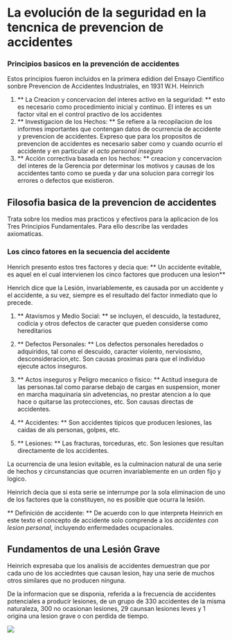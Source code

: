 # La evolución de la seguridad en la tencnica de prevencion de accidentes

### Principios basicos en la prevención de accidentes

Estos principios fueron incluidos en la primera edidion del Ensayo Cientifico sonbre Prevencion de Accidentes Industriales, en 1931 W.H. Heinrich

1. ** La Creacion y concervacion del interes activo en la seguridad: ** esto es necesario como procedimiento inicial y continuo. El interes es un factor vital en el control practivo de los accidentes
2. ** Investigacion de los Hechos: ** Se refiere a la recopilacion de los informes importantes que contengan datos de ocurrencia de accidente y prevencion de accidentes. Expreso que para los propositos de prevencion de accidentes es necesario saber como y cuando ocurrio el accidente y en particular el *acto personal inseguro*
3. ** Acción correctiva basada en los hechos: ** creacion y concervacion del interes de la Gerencia por determinar los motivos y causas de los accidentes tanto como se pueda y dar una solucion para corregir los errores o defectos que existieron.

## Filosofia basica de la prevencion de accidentes
Trata sobre los medios mas practicos y efectivos para la aplicacion de los Tres Principios Fundamentales. Para ello describe las verdades axiomaticas.
### Los cinco fatores en la secuencia del accidente
Henrich presento estos tres factores y decia que: ** Un accidente evitable, es aquel en el cual intervienen los cinco factores que producen una lesion** 

Henrich dice que la Lesión, invariablemente, es causada por un accidente y el accidente, a su vez, siempre es el resultado del factor inmediato que lo precede.

1. ** Atavismos y Medio Social: ** se incluyen, el descuido, la testadurez, codicia y otros defectos de caracter que pueden considerse como hereditarios

2. ** Defectos Personales: ** Los defectos personales heredados o adquiridos, tal como el descuido, caracter violento, nerviosismo, desconsideracion,etc. Son causas proximas para que el individuo ejecute actos inseguros.

3. ** Actos inseguros y Peligro mecanico o fisico: ** Actitud insegura de las personas.tal como pararse debajo de cargas en suspension, moner en marcha maquinaria sin advetencias, no prestar atencion a lo que hace o quitarse las protecciones, etc. Son causas directas de accidentes.

4. ** Accidentes: ** Son accidentes tipicos que producen lesiones, las caidas de als personas, golpes, etc.
5. ** Lesiones: ** Las fracturas, torceduras, etc. Son lesiones que resultan directamente de los accidentes.

La ocurrencia de una lesion evitable, es la culminacion natural de una serie de hechos y circunstancias que ocurren invariablemente en un orden fijo y logico.

Heinrich decia que si esta serie se interrumpe por la sola eliminacion de uno de los factores que la constituyen, no es posible que ocurra la lesión.

** Definición de accidente: ** De acuerdo con lo que interpreta Heinrich en este texto el concepto de accidente solo comprende a los *accidentes con lesion personal*, incluyendo enfermedades ocupacionales.

## Fundamentos de una Lesión Grave

Heinrich expresaba que los analisis de accidentes demuestran que por cada uno de los acciedntes que causan lesion, hay una serie de muchos otros similares que no producen ninguna.

De la informacion que se disponia, referida a la frecuencia de accidentes potenciales a producir lesiones, de un grupo de 330 accidentes de la misma naturaleza, 300 no ocasionan lesiones, 29 caunsan lesiones leves y 1 origina una lesion grave o con perdida de tiempo.

![](http://2.bp.blogspot.com/-1KKfcb7wFzk/U20LevS2MUI/AAAAAAAAAAw/9zULqMXSeMs/s1600/Capture.JPG)







